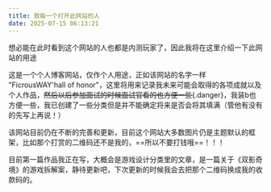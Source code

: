 ```yaml
---
title: 致每一个打开此网站的人
date: 2025-07-15 06:13:21
---
```

想必能在此时看到这个网站的人也都是内测玩家了，因此我将在这里介绍一下此网站的用途

这是一个个人博客网站，仅作个人用途，正如该网站的名字一样 "FicrousWAY'hall of honor"，这里将用来记录我未来可能会取得的各项成就以及个人作品，~~然后以后参加面试的时候面试官看的也方便一些~~{.danger}，我装b也方便一些，我已创建了一些分类但是并不能确定将来是否会将其填满（管他有没有的先写上再说！）

该网站目前仍在不断的完善和更新，目前这个网站大多数图片仍是主题默认的框架，比如那个打赏的二维码还不是我的，==所以不要打钱哦==！！！

目前第一篇作品我正在写，大概会是游戏设计分类里的文章，是一篇关于《双影奇境》的游戏拆解案，静待更新吧，下次更新的时候我会去把那个二维码换成我的收款码的。
